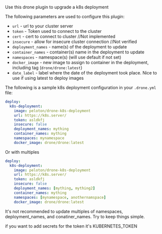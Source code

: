 Use this drone plugin to upgrade a k8s deployment 

The following parameters are used to configure this plugin:

- `url` - url to your cluster server
- `token` - Token used to connect to the cluster
- `cert` - cert to connect to cluster //Not implemented
- `insecure` - allow for insecure cluster connection //Not verified
- `deployment_names` - name(s) of the deployment to update
- `container_names` - container(s) name in the deployment to update
- `namespaces` - namespace(s) (will use default if not set)  
- `docker_image` - new image to assign to container in the deployment, including tag (`drone/drone:latest`)
- `date_label` - label where the date of the deployment took place. Nice to use if using latest to deploy images


The following is a sample k8s deployment configuration in your `.drone.yml` file:

```yaml
deploy:
  k8s-deployment:
    image: peloton/drone-k8s-deployment
    url: https://k8s.server/
    token: asldkfj
    insecure: false
    deployment_names: mything
    container_names: mything
    namespaces: mynamespace
    docker_image: drone/drone:latest
```

Or with multiples

```yaml
deploy:
  k8s-deployment:
    image: peloton/drone-k8s-deployment
    url: https://k8s.server/
    token: asldkfj
    insecure: false
    deployment_names: [mything, mything2]
    container_names: mything
    namespaces: [mynamespace, anothernamspace]
    docker_image: drone/drone:latest
```

It's not recommended to update multiples of namespaces, deployment_names, and conatiner_names.  Try to keep things simple.

if you want to add secrets for the token it's KUBERNETES_TOKEN

